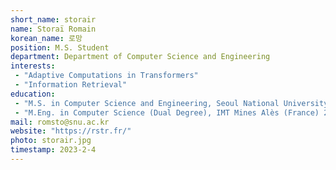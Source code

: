 ```yaml
---
short_name: storair
name: Storaï Romain
korean_name: 로망
position: M.S. Student
department: Department of Computer Science and Engineering
interests:
 - "Adaptive Computations in Transformers"
 - "Information Retrieval"
education:
 - "M.S. in Computer Science and Engineering, Seoul National University 2023~"
 - "M.Eng. in Computer Science (Dual Degree), IMT Mines Alès (France) 2021~"
mail: romsto@snu.ac.kr
website: "https://rstr.fr/"
photo: storair.jpg
timestamp: 2023-2-4
---
```

